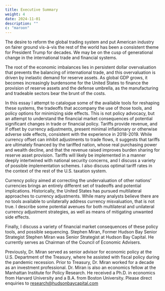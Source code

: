 ```yaml
---
title: Executive Summary
weight: 4
date: 2024-11-01
description: ""
c: "maroon"
---
```



<!-- November 2024

Executive Summary -->

The desire to reform the global trading system and put American industry on fairer ground vis-à-vis the rest of the world
has been a consistent theme for President Trump for decades. We may be on the cusp of generational change in the
international trade and financial systems.

The root of the economic imbalances lies in persistent dollar overvaluation that prevents the balancing of international
trade, and this overvaluation is driven by inelastic demand for reserve assets. As global GDP grows, it becomes
increasingly burdensome for the United States to finance the provision of reserve assets and the defense umbrella, as
the manufacturing and tradeable sectors bear the brunt of the costs.

In this essay I attempt to catalogue some of the available tools for reshaping these systems, the tradeoffs that
accompany the use of those tools, and policy options for minimizing side effects. This is not policy advocacy, but an
attempt to understand the financial market consequences of potential significant changes in trade or financial policy.
Tariffs provide revenue, and if offset by currency adjustments, present minimal inflationary or otherwise adverse side
effects, consistent with the experience in 2018-2019. While currency offset can inhibit adjustments to trade flows, it
suggests that tariffs are ultimately financed by the tariffed nation, whose real purchasing power and wealth decline,
and that the revenue raised improves burden sharing for reserve asset provision. Tariffs will likely be implemented in a manner deeply intertwined with national security concerns, and I discuss a variety of possible implementation schemes.
I also discuss optimal tariff rates in the context of the rest of the U.S. taxation system.

Currency policy aimed at correcting the undervaluation of other nations’ currencies brings an entirely different set of
tradeoffs and potential implications. Historically, the United States has pursued multilateral approaches to currency
adjustments. While many analysts believe there are no tools available to unilaterally address currency misvaluation, that is not true. I describe some potential avenues for both multilateral and unilateral currency adjustment strategies, as well as means of mitigating unwanted side effects.

Finally, I discuss a variety of financial market consequences of these policy tools, and possible sequencing.
Stephen Miran, Former Hudson Bay Senior Strategist
Stephen Miran was Senior Strategist at Hudson Bay Capital. He currently serves as Chairman of the Council of Economic Advisers.

Previously, Dr. Miran served as senior advisor for economic policy at the U.S. Department of the Treasury, where he assisted with fiscal
policy during the pandemic recession. Prior to Treasury, Dr. Miran worked for a decade as an investment professional. Dr. Miran is also
an economics fellow at the Manhattan Institute for Policy Research. He received a Ph.D. in economics from Harvard University and a
B.A. from Boston University.
Please direct enquiries to research@hudsonbaycapital.com
